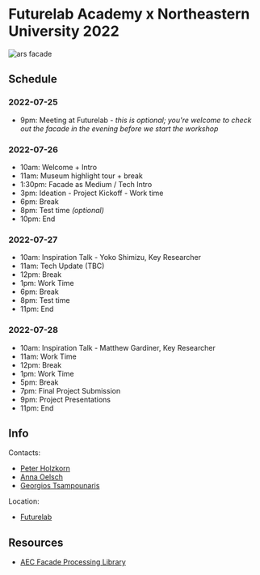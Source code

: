# Futurelab Academy x Northeastern University 2022

![ars facade](https://live.staticflickr.com/2831/32343620294_afd69fbbd5_b.jpg)

## Schedule

### 2022-07-25

* 9pm: Meeting at Futurelab *- this is optional; you're welcome to check out the facade in the evening before we start the workshop*

### 2022-07-26

* 10am: Welcome + Intro
* 11am: Museum highlight tour + break
* 1:30pm: Facade as Medium / Tech Intro
* 3pm: Ideation - Project Kickoff - Work time
* 6pm: Break
* 8pm: Test time *(optional)*
* 10pm: End

### 2022-07-27

* 10am: Inspiration Talk - Yoko Shimizu, Key Researcher
* 11am: Tech Update (TBC)
* 12pm: Break
* 1pm: Work Time
* 6pm: Break
* 8pm: Test time
* 11pm: End

### 2022-07-28

* 10am: Inspiration Talk - Matthew Gardiner, Key Researcher
* 11am: Work Time
* 12pm: Break
* 1pm: Work Time
* 5pm: Break
* 7pm: Final Project Submission
* 9pm: Project Presentations
* 11pm: End

## Info

Contacts:

- [Peter Holzkorn](https://ars.electronica.art/futurelab/en/holzkorn-peter)
- [Anna Oelsch](https://ars.electronica.art/futurelab/en/oelsch-anna)
- [Georgios Tsampounaris](https://ars.electronica.art/futurelab/en/tsampounaris-georgios)

Location:

- [Futurelab](https://goo.gl/maps/EUkhjTuR4q3xPVx48)
  
## Resources

- [AEC Facade Processing Library](https://github.com/ArsElectronicaFuturelab/AECFacadeProcessingLibrary)

